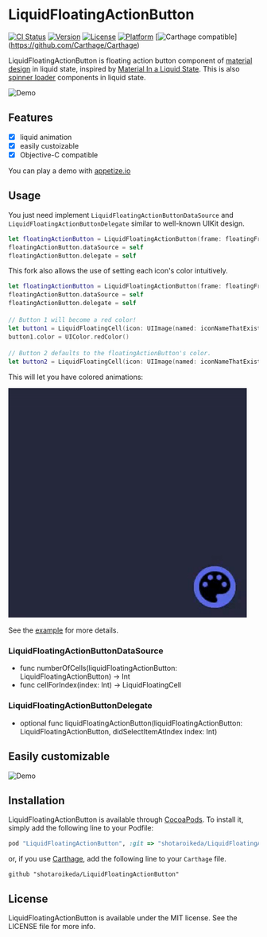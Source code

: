 # LiquidFloatingActionButton

[![CI Status](http://img.shields.io/travis/yoavlt/LiquidFloatingActionButton.svg?style=flat)](https://travis-ci.org/yoavlt/LiquidFloatingActionButton)
[![Version](https://img.shields.io/cocoapods/v/LiquidFloatingActionButton.svg?style=flat)](http://cocoapods.org/pods/LiquidFloatingActionButton)
[![License](https://img.shields.io/cocoapods/l/LiquidFloatingActionButton.svg?style=flat)](http://cocoapods.org/pods/LiquidFloatingActionButton)
[![Platform](https://img.shields.io/cocoapods/p/LiquidFloatingActionButton.svg?style=flat)](http://cocoapods.org/pods/LiquidFloatingActionButton)
[![Carthage compatible](https://img.shields.io/badge/Carthage-compatible-4BC51D.svg?style=flat)]
(https://github.com/Carthage/Carthage)

LiquidFloatingActionButton is floating action button component of [material design](https://www.google.com/design/spec/material-design/introduction.html) in liquid state, inspired by [Material In a Liquid State](http://www.materialup.com/posts/material-in-a-liquid-state).
This is also [spinner loader](https://github.com/yoavlt/LiquidLoader) components in liquid state.

![Demo](https://github.com/yoavlt/LiquidFloatingActionButton/blob/master/Demo/top.gif?raw=true)

## Features
- [x] liquid animation
- [x] easily custoizable
- [x] Objective-C compatible

You can play a demo with [appetize.io](https://appetize.io/app/f4t42hgqbnbma4m12jcg3aeebg?device=iphone5s&scale=75&orientation=portrait)

## Usage

You just need implement `LiquidFloatingActionButtonDataSource` and `LiquidFloatingActionButtonDelegate` similar to well-known UIKit design.

```swift
let floatingActionButton = LiquidFloatingActionButton(frame: floatingFrame)
floatingActionButton.dataSource = self
floatingActionButton.delegate = self
```

This fork also allows the use of setting each icon's color intuitively.

``` swift
let floatingActionButton = LiquidFloatingActionButton(frame: floatingFrame)
floatingActionButton.dataSource = self
floatingActionButton.delegate = self

// Button 1 will become a red color!
let button1 = LiquidFloatingCell(icon: UIImage(named: iconNameThatExists)!)
button1.color = UIColor.redColor()

// Button 2 defaults to the floatingActionButton's color.
let button2 = LiquidFloatingCell(icon: UIImage(named: iconNameThatExists)!)
```

This will let you have colored animations:

![Demo](https://github.com/shotaroikeda/LiquidFloatingActionButton/blob/swift-2.0/Demo/colored_example.gif?raw=true)

See the [example](https://github.com/shotaroikeda/LiquidFloatingActionButton/blob/swift-2.0/Example/LiquidFloatingActionButton/ViewController.swift#L97-L105) for more details.



### LiquidFloatingActionButtonDataSource
* func numberOfCells(liquidFloatingActionButton: LiquidFloatingActionButton) -> Int
* func cellForIndex(index: Int) -> LiquidFloatingCell

### LiquidFloatingActionButtonDelegate
* optional func liquidFloatingActionButton(liquidFloatingActionButton: LiquidFloatingActionButton, didSelectItemAtIndex index: Int)

## Easily customizable
![Demo](https://github.com/yoavlt/LiquidFloatingActionButton/blob/master/Demo/customizable.gif?raw=true)

## Installation

LiquidFloatingActionButton is available through [CocoaPods](http://cocoapods.org). To install
it, simply add the following line to your Podfile:

```ruby
pod "LiquidFloatingActionButton", :git => "shotaroikeda/LiquidFloatingActionButton", :branch => 'swift-2.0'
```
or, if you use [Carthage](https://github.com/Carthage/Carthage), add the following line to your `Carthage` file.

```
github "shotaroikeda/LiquidFloatingActionButton"
```

## License

LiquidFloatingActionButton is available under the MIT license. See the LICENSE file for more info.
